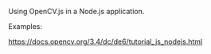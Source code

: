 Using OpenCV.js in a Node.js application.

Examples:

https://docs.opencv.org/3.4/dc/de6/tutorial_js_nodejs.html
